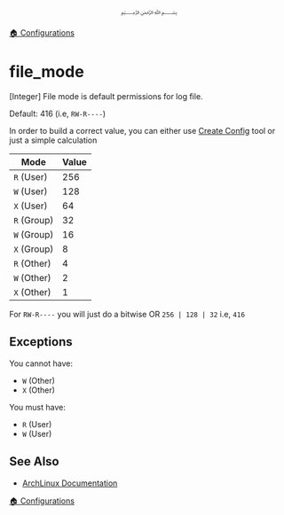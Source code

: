 <p align=center>
   ﷽
</p>

[🏠 Configurations](/docs/CONFIGURATION.md)

# file_mode
[Integer] File mode is default permissions for log file.

Default: 416 (i.e, `RW-R----`)

In order to build a correct value, you can either use [Create Config](https://muflihun.github.io/residue/create-server-config?) tool or just a simple calculation

| **Mode** | **Value** |
|----------|-----------|
| `R` (User) | 256 |
| `W` (User) | 128 |
| `X` (User) | 64 |
| `R` (Group) | 32 |
| `W` (Group) | 16 |
| `X` (Group) | 8 |
| `R` (Other) | 4 |
| `W` (Other) | 2 |
| `X` (Other) | 1 |

For `RW-R----` you will just do a bitwise OR `256 | 128 | 32` i.e, `416`

## Exceptions
You cannot have:
 * `W` (Other)
 * `X` (Other)
 
You must have:
 * `R` (User)
 * `W` (User)

## See Also
 * [ArchLinux Documentation](https://wiki.archlinux.org/index.php/File_permissions_and_attributes)

[🏠 Configurations](/docs/CONFIGURATION.md)

